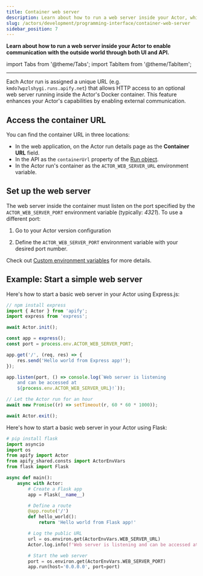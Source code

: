 ```yaml
---
title: Container web server
description: Learn about how to run a web server inside your Actor, which enables you to communicate with the outer world via both UI and API.
slug: /actors/development/programming-interface/container-web-server
sidebar_position: 7
---
```


**Learn about how to run a web server inside your Actor to enable communication with the outside world through both UI and API.**

import Tabs from '@theme/Tabs';
import TabItem from '@theme/TabItem';

---

Each Actor run is assigned a unique URL (e.g. `kmdo7wpzlshygi.runs.apify.net`) that allows HTTP access to an optional web server running inside the Actor's Docker container. This feature enhances your Actor's capabilities by enabling external communication.

## Access the container URL

You can find the container URL in three locations:

- In the web application, on the Actor run details page as the **Container URL** field.
- In the API as the `containerUrl` property of the [Run object](/api/v2#/reference/actors/run-object/get-run).
- In the Actor run's container as the `ACTOR_WEB_SERVER_URL` environment variable.

## Set up the web server

The web server inside the container must listen on the port specified by the `ACTOR_WEB_SERVER_PORT` environment variable (typically: _4321_). To use a different port:

1. Go to your Actor version configuration

1. Define the `ACTOR_WEB_SERVER_PORT` environment variable with your desired port number.

Check out [Custom environment variables](./environment_variables.md) for more details.

## Example: Start a simple web server

<Tabs groupId="main">
<TabItem value="JavaScript" label="JavaScript">

Here's how to start a basic web server in your Actor using Express.js:

```js
// npm install express
import { Actor } from 'apify';
import express from 'express';

await Actor.init();

const app = express();
const port = process.env.ACTOR_WEB_SERVER_PORT;

app.get('/', (req, res) => {
    res.send('Hello world from Express app!');
});

app.listen(port, () => console.log(`Web server is listening
    and can be accessed at
    ${process.env.ACTOR_WEB_SERVER_URL}!`));

// Let the Actor run for an hour
await new Promise((r) => setTimeout(r, 60 * 60 * 1000));

await Actor.exit();
```

</TabItem>
<TabItem value="Python" label="Python">

Here's how to start a basic web server in your Actor using Flask:

```python
# pip install flask
import asyncio
import os
from apify import Actor
from apify_shared.consts import ActorEnvVars
from flask import Flask

async def main():
    async with Actor:
        # Create a Flask app
        app = Flask(__name__)

        # Define a route
        @app.route('/')
        def hello_world():
            return 'Hello world from Flask app!'

        # Log the public URL
        url = os.environ.get(ActorEnvVars.WEB_SERVER_URL)
        Actor.log.info(f'Web server is listening and can be accessed at {url}')

        # Start the web server
        port = os.environ.get(ActorEnvVars.WEB_SERVER_PORT)
        app.run(host='0.0.0.0', port=port)
```

</TabItem>
</Tabs>
